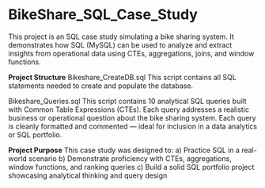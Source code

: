 # BikeShare_SQL_Case_Study
This project is an SQL case study simulating a bike sharing system.
It demonstrates how SQL (MySQL) can be used to analyze and extract insights from operational data using CTEs, aggregations, joins, and window functions.

**Project Structure**
Bikeshare_CreateDB.sql
  This script contains all SQL statements needed to create and populate the database.

Bikeshare_Queries.sql
  This script contains 10 analytical SQL queries built with Common Table Expressions (CTEs).
  Each query addresses a realistic business or operational question about the bike sharing system.
  Each query is cleanly formatted and commented — ideal for inclusion in a data analytics or SQL portfolio.

**Project Purpose**
  This case study was designed to:
    a) Practice SQL in a real-world scenario
    b) Demonstrate proficiency with CTEs, aggregations, window functions, and ranking queries
    c) Build a solid SQL portfolio project showcasing analytical thinking and query design

